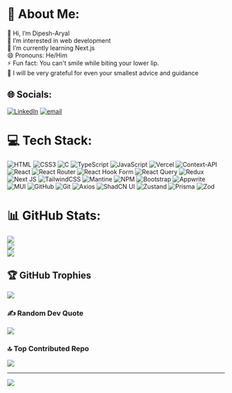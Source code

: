 # 💫 About Me:
👋 Hi, I’m Dipesh-Aryal<br>👀 I’m interested in web development<br>🌱 I’m currently learning Next.js<br>😄 Pronouns: He/Him<br>⚡ Fun fact: You can't smile while biting your lower lip.<br>💫 I will be very grateful for even your smallest advice and guidance


## 🌐 Socials:
[![LinkedIn](https://img.shields.io/badge/LinkedIn-%230077B5.svg?logo=linkedin&logoColor=white)](https://www.linkedin.com/in/dipesh-aryal-612536272/) [![email](https://img.shields.io/badge/Email-D14836?logo=gmail&logoColor=white)](mailto:aryaldipesh404@gmail.com) 

# 💻 Tech Stack:
![HTML](https://img.shields.io/badge/html-000?logo=html5&logoColor=white&style=for-the-badge)
![CSS3](https://img.shields.io/badge/css3-%231572B6.svg?style=for-the-badge&logo=css3&logoColor=white) ![C](https://img.shields.io/badge/c-%2300599C.svg?style=for-the-badge&logo=c&logoColor=white) ![TypeScript](https://img.shields.io/badge/typescript-%23007ACC.svg?style=for-the-badge&logo=typescript&logoColor=white) ![JavaScript](https://img.shields.io/badge/javascript-%23323330.svg?style=for-the-badge&logo=javascript&logoColor=%23F7DF1E) ![Vercel](https://img.shields.io/badge/vercel-%23000000.svg?style=for-the-badge&logo=vercel&logoColor=white) ![Context-API](https://img.shields.io/badge/Context--Api-000000?style=for-the-badge&logo=react) ![React](https://img.shields.io/badge/react-%2320232a.svg?style=for-the-badge&logo=react&logoColor=%2361DAFB) ![React Router](https://img.shields.io/badge/React_Router-CA4245?style=for-the-badge&logo=react-router&logoColor=white) ![React Hook Form](https://img.shields.io/badge/React%20Hook%20Form-%23EC5990.svg?style=for-the-badge&logo=reacthookform&logoColor=white) ![React Query](https://img.shields.io/badge/-React%20Query-FF4154?style=for-the-badge&logo=react%20query&logoColor=white) ![Redux](https://img.shields.io/badge/redux-%23593d88.svg?style=for-the-badge&logo=redux&logoColor=white) ![Next JS](https://img.shields.io/badge/Next-black?style=for-the-badge&logo=next.js&logoColor=white) ![TailwindCSS](https://img.shields.io/badge/tailwindcss-%2338B2AC.svg?style=for-the-badge&logo=tailwind-css&logoColor=white) ![Mantine](https://img.shields.io/badge/Mantine-ffffff?style=for-the-badge&logo=Mantine&logoColor=339af0) ![NPM](https://img.shields.io/badge/NPM-%23CB3837.svg?style=for-the-badge&logo=npm&logoColor=white) ![Bootstrap](https://img.shields.io/badge/bootstrap-%238511FA.svg?style=for-the-badge&logo=bootstrap&logoColor=white) ![Appwrite](https://img.shields.io/badge/Appwrite-%23FD366E.svg?style=for-the-badge&logo=appwrite&logoColor=white) ![MUI](https://img.shields.io/badge/MUI-%230081CB.svg?style=for-the-badge&logo=mui&logoColor=white)  ![GitHub](https://img.shields.io/badge/github-%23121011.svg?style=for-the-badge&logo=github&logoColor=white) ![Git](https://img.shields.io/badge/git-%23F05033.svg?style=for-the-badge&logo=git&logoColor=white)
![Axios](https://img.shields.io/badge/axios.js-854195?logo=axios&logoColor=5A29E4&style=for-the-badge)
![ShadCN UI](https://img.shields.io/badge/shadcn%2Fui-000?logo=shadcnui&logoColor=fff&style=for-the-badge)
![Zustand](https://img.shields.io/badge/zustand-000?logo=zustand&logoColor=white&style=for-the-badge)
![Prisma](https://img.shields.io/badge/prisma-2D3748?logo=prisma&logoColor=white&style=for-the-badge)
![Zod](https://img.shields.io/badge/zod-3c2f4e?logo=zod&logoColor=ffffff&style=for-the-badge)



# 📊 GitHub Stats:
![](https://github-readme-stats.vercel.app/api?username=ace-aryal&theme=dark&hide_border=true&include_all_commits=true&count_private=true)<br/>
![](https://nirzak-streak-stats.vercel.app/?user=ace-aryal&theme=dark&hide_border=true)<br/>
![](https://github-readme-stats.vercel.app/api/top-langs/?username=ace-aryal&theme=dark&hide_border=true&include_all_commits=true&count_private=true&layout=compact)

## 🏆 GitHub Trophies
![](https://github-profile-trophy.vercel.app/?username=ace-aryal&theme=dark&no-frame=true&no-bg=true&margin-w=4)

### ✍️ Random Dev Quote
![](https://quotes-github-readme.vercel.app/api?type=horizontal&theme=radical)

### 🔝 Top Contributed Repo
![](https://github-contributor-stats.vercel.app/api?username=ace-aryal&limit=5&theme=dark&combine_all_yearly_contributions=true)

---
[![](https://visitcount.itsvg.in/api?id=ace-aryal&icon=0&color=0)](https://visitcount.itsvg.in)

<!-- Proudly created with GPRM ( https://gprm.itsvg.in ) -->
